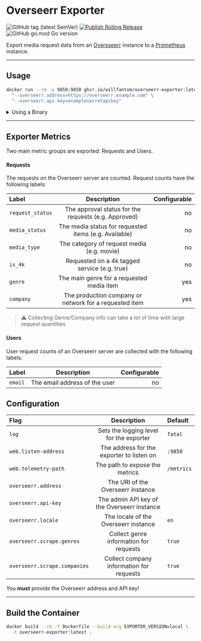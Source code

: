 # Overseerr Exporter

![GitHub tag (latest SemVer)](https://img.shields.io/github/v/tag/willfantom/overseerr-exporter?color=g&label=Latest%20Version&logo=github)
[![Publish Rolling Release](https://github.com/WillFantom/overseerr-exporter/actions/workflows/rolling-release.yml/badge.svg?branch=main)](https://github.com/WillFantom/overseerr-exporter/actions/workflows/rolling-release.yml)
![GitHub go.mod Go version](https://img.shields.io/github/go-mod/go-version/willfantom/overseerr-exporter)

Export media request data from an [Oversseerr](https://overseerr.dev) instance to a [Prometheus](https://prometheus.io) instance.

---

## Usage

```bash
docker run --rm -p 9850:9850 ghcr.io/willfantom/overseerr-exporter:latest \
  "--overseerr.address=https://overseerr.example.com" \
  "--overseerr.api-key=examplesecretapikey"
```

<details>

<summary>Using a Binary</summary>

- Download the appropiate binary version from the GitHub releases page

- ```bash
  overseerr-exporter \
    --overseerr.address=https://overseerr.example.com \
    --overseerr.api-key=examplesecretapikey
  ```

</details>


---

## Exporter Metrics

Two main metric groups are exported: Requests and Users.

#### Requests

The requests on the Overseerr server are counted. Request counts have the following labels:

| Label            |                      Description                       | Configurable |
| :--------------- | :----------------------------------------------------: | -----------: |
| `request_status` |  The approval status for the requests (e.g. Approved)  |           no |
| `media_status`   | The media status for requested items (e.g. Available)  |           no |
| `media_type`     |       The category of request media (e.g. movie)       |           no |
| `is_4k`          |      Requested on a 4k tagged service (e.g. true)      |           no |
| `genre`          |       The main genre for a requested media item        |          yes |
| `company`        | The production company or network for a requested item |          yes |

> ⚠️  Collecting Genre/Company info can take a lot of time with large request quantities

#### Users

User request counts of an Overseerr server are collected with the following labels:

| Label   |          Description          | Configurable |
| :------ | :---------------------------: | -----------: |
| `email` | The email address of the user |           no |


## Configuration

| Flag                         |                 Description                 | Default    |
| :--------------------------- | :-----------------------------------------: | :--------- |
| `log`                        |   Sets the logging level for the exporter   | `fatal`    |
| `web.listen-address`         |  The address for the exporter to listen on  | `:9850`    |
| `web.telemetry-path`         |       The path to expose the metrics        | `/metrics` |
| `overseerr.address`          |      The URI of the Overseerr instance      |            |
| `overseerr.api-key`          | The admin API key of the Overseerr instance |            |
| `overseerr.locale`           |    The locale of the Overseerr instance     | `en`       |
| `overseerr.scrape.genres`    |   Collect genre information for requests    | `true`     |
| `overseerr.scrape.companies` |  Collect company information for requests   | `true`     |

You **must** provide the Overseerr address and API key!

---

## Build the Container

```bash
docker build --rm -f Dockerfile --build-arg EXPORTER_VERSION=local \
  -t overseerr-exporter:latest .
```

